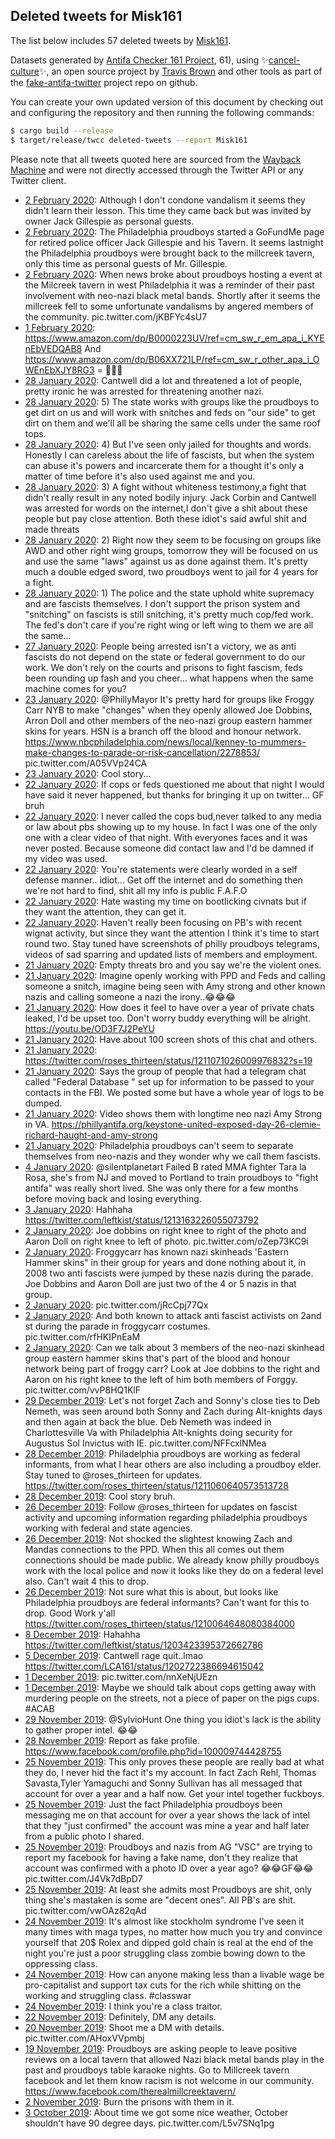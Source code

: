 ## Deleted tweets for Misk161

The list below includes 57 deleted tweets by
[Misk161](https://twitter.com/Misk161).



Datasets generated by [Antifa Checker 161 Project](https://twitter.com/antifacheck161), 61), using ✨[cancel-culture](https://github.com/travisbrown/cancel-culture)✨, an open source project by 
[Travis Brown](https://twitter.com/travisbrown) and other tools as part of the 
[fake-antifa-twitter](https://github.com/antifacheck161/fake-antifa-twitter) project repo on github.

You can create your own updated version of this document by checking out and configuring the
repository and then running the following commands:

```bash
$ cargo build --release
$ target/release/twcc deleted-tweets --report Misk161
```

Please note that all tweets quoted here are sourced from the
[Wayback Machine](https://web.archive.org) and were not directly accessed through the Twitter API or
any Twitter client.

* [ 2 February 2020](https://web.archive.org/web/20200204162446/https://twitter.com/Misk161/status/1223986834830766080): Although I don't condone vandalism it seems they didn't learn their lesson. This time they came back but was invited by owner Jack Gillespie as personal guests. <!--1223986834830766080-->
* [ 2 February 2020](https://web.archive.org/web/20200202204453/https://twitter.com/Misk161/status/1223945182846111744): The Philadelphia proudboys started a GoFundMe page for retired police officer Jack Gillespie and his Tavern.  It seems lastnight the Philadelphia proudboys were brought back to the millcreek tavern, only this time as personal guests of Mr. Gillespie. <!--1223945184037220352-->
* [ 2 February 2020](https://web.archive.org/web/20200202204453/https://twitter.com/Misk161/status/1223945182846111744): When news broke about proudboys hosting a event at the Milcreek tavern in west Philadelphia it was a reminder of their past involvement with neo-nazi black metal bands.   Shortly after it seems the millcreek fell to some unfortunate vandalisms by angered members of the community. pic.twitter.com/jKBFYc4sU7 <!--1223945182846111744-->
* [ 1 February 2020](https://web.archive.org/web/20200202083235/https://twitter.com/Misk161/status/1223719271953551360): https://www.amazon.com/dp/B0000223UV/ref=cm_sw_r_em_apa_i_KYEnEbVEDQAB8  And  https://www.amazon.com/dp/B06XX721LP/ref=cm_sw_r_other_apa_i_OWEnEbXJY8RG3  = 🤪😜🤪 <!--1223719271953551360-->
* [28 January 2020](https://web.archive.org/web/20200128223707/https://twitter.com/Misk161/status/1221971127020531713): Cantwell did a lot and threatened a lot of people, pretty ironic he was arrested for threatening another nazi. <!--1222163571850850304-->
* [28 January 2020](https://web.archive.org/web/20200131215701/https://twitter.com/Misk161/status/1221971027871313921): 5) The state works with groups like the proudboys to get dirt on us and will work with snitches and feds on "our side" to get dirt on them and we'll all be sharing the same cells under the same roof tops. <!--1221971127020531713-->
* [28 January 2020](https://web.archive.org/web/20200128183303/https://twitter.com/Misk161/status/1221970929321943041): 4) But I've seen only jailed for thoughts and words. Honestly I can careless about the life of fascists, but when the system can abuse it's powers and incarcerate them for a thought it's only a matter of time before it's also used against me and you. <!--1221971084205002759-->
* [28 January 2020](https://web.archive.org/web/20200130154201/https://twitter.com/Misk161/status/1221970890080030720): 3) A fight without whiteness testimony,a fight that didn't really result in any noted bodily injury. Jack Corbin and Cantwell was arrested for words on the internet,I don't give a shit about these people but pay close attention. Both these idiot's said awful shit and made threats <!--1221971027871313921-->
* [28 January 2020](https://web.archive.org/web/20200130154201/https://twitter.com/Misk161/status/1221970890080030720): 2) Right now they seem to be focusing on groups like AWD and other right wing groups, tomorrow they will be focused on us and use the same "laws" against us as done against them. It's pretty much a double edged sword, two proudboys went to jail for 4 years for a fight. <!--1221970929321943041-->
* [28 January 2020](https://web.archive.org/web/20200130154201/https://twitter.com/Misk161/status/1221970890080030720): 1) The police and the state uphold white supremacy and are fascists themselves. I don't support the prison system and "snitching" on fascists is still snitching, it's pretty much cop/fed work. The fed's don't care if you're right wing or left wing to them we are all the same... <!--1221970890080030720-->
* [27 January 2020](https://web.archive.org/web/20200128065841/https://twitter.com/Misk161/status/1221944045855039489): People being arrested isn't a victory, we as anti fascists do not depend on the state or federal government to do our work. We don't rely on the courts and prisons to fight fascism, feds been rounding up fash and you cheer... what happens when the same machine comes for you? <!--1221944045855039489-->
* [23 January 2020](https://web.archive.org/web/20200123215643/https://twitter.com/Misk161/status/1220464303289049091): @PhillyMayor  It's pretty hard for groups like Froggy Carr NYB to make "changes" when they openly allowed  Joe Dobbins, Arron Doll and other members of the neo-nazi group eastern hammer skins for years. HSN is a branch off the blood and honour network.   https://www.nbcphiladelphia.com/news/local/kenney-to-mummers-make-changes-to-parade-or-risk-cancellation/2278853/  pic.twitter.com/A05VVp24CA <!--1220464303289049091-->
* [23 January 2020](https://web.archive.org/web/20200123031603/https://twitter.com/Misk161/status/1220179298772045826): Cool story... <!--1220179298772045826-->
* [22 January 2020](https://web.archive.org/web/20200122214830/https://twitter.com/Misk161/status/1220097752400584704): If cops or feds questioned me about that night I would have said it never happened, but thanks for bringing it up on twitter... GF bruh <!--1220099446551257096-->
* [22 January 2020](https://web.archive.org/web/20200122214830/https://twitter.com/Misk161/status/1220097752400584704): I never called the cops bud,never talked to any media or law about pbs showing up to my house. In fact I was one of the only one with a clear video of that night. With everyones faces and it was never posted. Because someone did contact law and I'd be damned if my video was used. <!--1220097752400584704-->
* [22 January 2020](https://web.archive.org/web/20200122112344/https://twitter.com/Misk161/status/1219942791582711808): You're statements were clearly worded in a self defense manner.. idiot... Get off the internet and do something then we're not hard to find, shit all my info is public F.A.F.O <!--1219942791582711808-->
* [22 January 2020](https://web.archive.org/web/20200122025044/https://twitter.com/Misk161/status/1219810665361178625): Hate wasting my time on bootlicking civnats but if they want the attention, they can get it. <!--1219811240647761921-->
* [22 January 2020](https://web.archive.org/web/20200122025044/https://twitter.com/Misk161/status/1219810665361178625): Haven't really been focusing on PB's with recent wignat activity, but since they want the attention I think it's time to start round two.  Stay tuned have screenshots of philly proudboys telegrams, videos of sad sparring and updated lists of members and employment. <!--1219810665361178625-->
* [21 January 2020](https://web.archive.org/web/20200121190821/https://twitter.com/Misk161/status/1219694827501162496): Empty threats bro and you say we're the violent ones. <!--1219694827501162496-->
* [21 January 2020](https://web.archive.org/web/20200121171745/https://twitter.com/Misk161/status/1219667784562610179): Imagine openly working with PPD and Feds and calling someone a snitch, imagine being seen with Amy strong and other known nazis and calling someone a nazi the irony..😂😂😂 <!--1219667784562610179-->
* [21 January 2020](https://web.archive.org/web/20200121170605/https://twitter.com/Misk161/status/1219665310657269770): How does it feel to have over a year of private chats leaked, I'd be upset too. Don't worry buddy everything will be alright. https://youtu.be/OD3F7J2PeYU <!--1219665310657269770-->
* [21 January 2020](https://web.archive.org/web/20200121170510/https://twitter.com/Misk161/status/1219662497470435328): Have about 100 screen shots of this chat and others. <!--1219663275887075329-->
* [21 January 2020](https://web.archive.org/web/20200121170510/https://twitter.com/Misk161/status/1219662497470435328): https://twitter.com/roses_thirteen/status/1211071026009976832?s=19 <!--1219663017257971713-->
* [21 January 2020](https://web.archive.org/web/20200121170510/https://twitter.com/Misk161/status/1219662497470435328): Says the group of people that had a telegram chat called "Federal Database " set up for information to be passed to your contacts in the FBI.  We posted some but have a whole year of logs to be dumped. <!--1219662497470435328-->
* [21 January 2020](https://web.archive.org/web/20200121135608/https://twitter.com/Misk161/status/1219616295374770176): Video shows them with longtime neo nazi Amy Strong in VA.  https://phillyantifa.org/keystone-united-exposed-day-26-clemie-richard-haught-and-amy-strong <!--1219616986533105667-->
* [21 January 2020](https://web.archive.org/web/20200121135608/https://twitter.com/Misk161/status/1219616295374770176): Philadelphia proudboys can't seem to separate themselves from neo-nazis and they wonder why we call them fascists. <!--1219616295374770176-->
* [ 4 January 2020](https://web.archive.org/web/20200104002440/https://twitter.com/Misk161/status/1213254885979885569): @silentplanetart Failed B rated MMA fighter Tara la Rosa, she's from NJ and moved to Portland to train proudboys to "fight antifa" was really short lived.  She was only there for a few months before moving back and losing everything. <!--1213254885979885569-->
* [ 3 January 2020](https://web.archive.org/web/20200104234051/https://twitter.com/Misk161/status/1213202474724679682): Hahhaha https://twitter.com/leftkist/status/1213163226055073792 <!--1213202474724679682-->
* [ 2 January 2020](https://web.archive.org/web/20200107082204/https://twitter.com/Misk161/status/1212833956061761539): Joe dobbins on right knee to right of the photo and Aaron Doll on right knee to left of photo. pic.twitter.com/oZep73KC9i <!--1212834245523185665-->
* [ 2 January 2020](https://web.archive.org/web/20200107082204/https://twitter.com/Misk161/status/1212833956061761539): Froggycarr has known nazi skinheads 'Eastern Hammer skins" in their group for years and done nothing about it, in 2008 two anti fascists were jumped by these nazis during the parade. Joe Dobbins and Aaron Doll are just two of the 4 or 5 nazis in that group. <!--1212833956061761539-->
* [ 2 January 2020](https://web.archive.org/web/20200107215351/https://twitter.com/Misk161/status/1212762654542123008): pic.twitter.com/jRcCpj77Qx <!--1212762654542123008-->
* [ 2 January 2020](https://web.archive.org/web/20200104234739/https://twitter.com/Misk161/status/1212759861672460288): And both known to attack anti fascist activists on 2and st during the parade in froggycarr costumes. pic.twitter.com/rfHKIPnEaM <!--1212759861672460288-->
* [ 2 January 2020](https://web.archive.org/web/20200103053301/https://twitter.com/Misk161/status/1212759425506779137): Can we talk about 3 members of the neo-nazi skinhead group eastern hammer skins that's part of the blood and honour network being part of froggy carr? Look at Joe dobbins to the right and Aaron on his right knee to the left of him both members of Forggy. pic.twitter.com/vvP8HQ1KlF <!--1212759425506779137-->
* [29 December 2019](https://web.archive.org/web/20200102165846/https://twitter.com/Misk161/status/1211300103450963970): Let's not forget Zach and Sonny's close ties to Deb Nemeth, was seen around both Sonny and Zach during Alt-knights days and then again at  back the blue. Deb Nemeth was indeed in Charlottesville Va with Philadelphia Alt-knights doing security for Augustus Sol Invictus with IE. pic.twitter.com/NFFcxlNMea <!--1211300103450963970-->
* [28 December 2019](https://web.archive.org/web/20200104064740/https://twitter.com/Misk161/status/1211062379565457409): Philadelphia proudboys are working as federal informants, from what I hear others are also including a proudboy elder. Stay tuned to  @roses_thirteen  for updates. https://twitter.com/roses_thirteen/status/1211060640573513728 <!--1211062379565457409-->
* [28 December 2019](https://web.archive.org/web/20200109113459/https://twitter.com/Misk161/status/1211010018197299200): Cool story bruh. <!--1211010018197299200-->
* [26 December 2019](https://web.archive.org/web/20191227000306/https://twitter.com/Misk161/status/1210346880141594624): Follow  @roses_thirteen  for updates on fascist activity and upcoming information regarding philadelphia proudboys working with federal and state agencies. <!--1210346880141594624-->
* [26 December 2019](https://web.archive.org/web/20191226233645/https://twitter.com/Misk161/status/1210342826543845380): Not shocked the slightest knowing Zach and Mandas connections to the PPD. When this all comes out them connections should be made public. We already know philly proudboys work with the local police and now it looks like they do on a federal level also. Can't wait 4 this to drop. <!--1210342826543845380-->
* [26 December 2019](https://web.archive.org/web/20191226224746/https://twitter.com/Misk161/status/1210328902402527233): Not sure what this is about, but looks like Philadelphia proudboys are federal informants? Can't want for this to drop. Good Work y'all https://twitter.com/roses_thirteen/status/1210064648080384000 <!--1210328902402527233-->
* [ 8 December 2019](https://web.archive.org/web/20191208004230/https://twitter.com/Misk161/status/1203468025955061760): Hahahha https://twitter.com/leftkist/status/1203423395372662786 <!--1203468025955061760-->
* [ 5 December 2019](https://web.archive.org/web/20191206060339/https://twitter.com/Misk161/status/1202722666970517505): Cantwell rage quit..lmao https://twitter.com/LCA161/status/1202722386694615042 <!--1202722666970517505-->
* [ 1 December 2019](https://web.archive.org/web/20191201125133/https://twitter.com/Misk161/status/1201110092977975297): pic.twitter.com/nnXeNjUEzn <!--1201110092977975297-->
* [ 1 December 2019](https://web.archive.org/web/20191201122206/https://twitter.com/Misk161/status/1201108875077980160): Maybe we should talk about cops getting away with murdering people on the streets, not a piece of paper on the pigs cups.  #ACAB <!--1201108875077980160-->
* [29 November 2019](https://web.archive.org/web/20191129015803/https://twitter.com/Misk161/status/1200230563875045377): @SylvioHunt  One thing you idiot's lack is the ability to gather proper intel. 😂😂 <!--1200230563875045377-->
* [28 November 2019](https://web.archive.org/web/20191128232959/https://twitter.com/Misk161/status/1200193562308206592): Report as fake profile.  https://www.facebook.com/profile.php?id=100009744428755 <!--1200193562308206592-->
* [25 November 2019](https://web.archive.org/web/20191125020226/https://twitter.com/Misk161/status/1198779051663675394): This only proves these people are really bad at what they do, I never hid the fact it's my account.  In fact Zach Rehl, Thomas Savasta,Tyler Yamaguchi and Sonny Sullivan has all messaged that account for over a year and a half now.   Get your intel together fuckboys. <!--1198779053865676801-->
* [25 November 2019](https://web.archive.org/web/20191125020226/https://twitter.com/Misk161/status/1198779051663675394): Just the fact Philadelphia proudboys been messaging me on that account for over a year shows the lack of intel that they "just confirmed" the account was mine a year and half later from a public photo I shared. <!--1198779052959637504-->
* [25 November 2019](https://web.archive.org/web/20191125020226/https://twitter.com/Misk161/status/1198779051663675394): Proudboys and nazis from AG "VSC" are trying to report my facebook for having a fake name, don't they realize that account was confirmed with a photo ID over a year ago?  😂😂GF😂😂 pic.twitter.com/J4Vk7dBpD7 <!--1198779051663675394-->
* [25 November 2019](https://web.archive.org/web/20191125000704/https://twitter.com/Misk161/status/1198753956014546945): At least she admits most Proudboys are shit, only thing she's mastaken is some are "decent ones".   All PB's are shit. pic.twitter.com/vwOAz82qAd <!--1198753956014546945-->
* [24 November 2019](https://web.archive.org/web/20191124033632/https://twitter.com/Misk161/status/1198435838255865856): It's almost like stockholm syndrome I've seen it many times with maga types, no matter how much you try and convince yourself that 20$ Rolex and dipped gold chain is real at the end of the night you're just a poor struggling class zombie bowing down to the oppressing class. <!--1198435838255865856-->
* [24 November 2019](https://web.archive.org/web/20191124025252/https://twitter.com/Misk161/status/1198432755807391744): How can anyone making less than a livable wage be pro-capitalist and support tax cuts for the rich while shitting on the working and struggling class.  #classwar <!--1198432755807391744-->
* [24 November 2019](https://web.archive.org/web/20191124024327/https://twitter.com/Misk161/status/1198430963518386176): I think you're a class traitor. <!--1198430963518386176-->
* [22 November 2019](https://web.archive.org/web/20191122041916/https://twitter.com/Misk161/status/1197723940896092165): Definitely, DM any details. <!--1197723940896092165-->
* [20 November 2019](https://web.archive.org/web/20191122041916/https://twitter.com/Misk161/status/1197723940896092165): Shoot me a DM with details. pic.twitter.com/AHoxVVpmbj <!--1197104531471052800-->
* [19 November 2019](https://web.archive.org/web/20191119135103/https://twitter.com/Misk161/status/1196779857906192384): Proudboys are asking people to leave positive reviews on a local tavern that allowed Nazi black metal bands play in the past and proudboys table karaoke nights. Go to Millcreek tavern facebook and let them know racism is not welcome in our community.  https://www.facebook.com/therealmillcreektavern/ <!--1196779857906192384-->
* [ 2 November 2019](https://web.archive.org/web/20191102103106/https://twitter.com/Misk161/status/1190574939067371520): Burn the prisons with them in it. <!--1190574939067371520-->
* [ 3 October 2019](https://web.archive.org/web/20191003125348/https://twitter.com/Misk161/status/1179739512722862080): About time we got some nice weather, October shouldn't have 90 degree days. pic.twitter.com/L5v7SNq1pg <!--1179739512722862080-->
